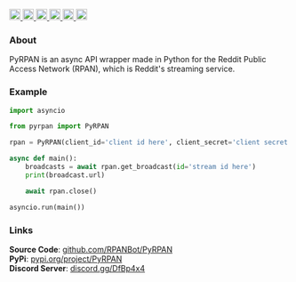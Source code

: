 <p>
<a href="https://pypi.org/project/PyRPAN">
    <img height="20" alt="PyPI version" src="https://img.shields.io/pypi/v/PyRPAN">
</a>

<a href="https://pypi.org/project/flake8/">
    <img height="20" alt="Flake badge" src="https://img.shields.io/badge/code%20style-flake8-blue.svg">
</a>
    
<a href="https://pypistats.org/packages/PyRPAN">
    <img height="20" alt="Stats Badge" src="https://img.shields.io/pypi/dm/PyRPAN">
</a>
    
<a href="https://github.com/RPANBot/PyRPAN/blob/main/LICENSE">
    <img height="20" alt="Stats Badge" src="https://img.shields.io/github/license/RPANBot/PyRPAN">
</a>
    
<a href="https://github.com/RPANBot/PyRPAN/stargazers">
    <img height="20" alt="Stats Badge" src="https://img.shields.io/github/stars/RPANBot/PyRPAN">
</a>
    
<a href="https://discord.gg/DfBp4x4">
    <img height="20" alt="Stats Badge" src="https://img.shields.io/discord/725895559973699645.svg?label=&logo=discord&logoColor=ffffff&color=7389D8&labelColor=6A7EC2">
</a>

</p>

### About

PyRPAN is an async API wrapper made in Python for the Reddit Public Access Network (RPAN), which is Reddit's streaming service.

### Example

```Python
import asyncio

from pyrpan import PyRPAN

rpan = PyRPAN(client_id='client id here', client_secret='client secret here')

async def main():
    broadcasts = await rpan.get_broadcast(id='stream id here')  
    print(broadcast.url)

    await rpan.close()

asyncio.run(main())
```

### Links
**Source Code**: [github.com/RPANBot/PyRPAN](https://github.com/RPANBot/PyRPAN)<br>
**PyPi**: [pypi.org/project/PyRPAN](https://pypi.org/project/PyRPAN)<br>
**Discord Server**: [discord.gg/DfBp4x4](https://discord.gg/DfBp4x4)
